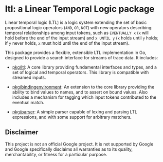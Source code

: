 # ltl: a Linear Temporal Logic package

Linear temporal logic (LTL) is a logic system extending the set of basic
propositional logic operators (`AND`, `OR`, `NOT`) with new operators describing
temporal relationships among input tokens, such as `EVENTUALLY x` (`x` will hold
before the end of the input stream) and `x UNTIL y` (`x` holds until `y` holds;
if `y` never holds, `x` must hold until the end of the input stream).

This package provides a flexible, extensible LTL implementation in Go, designed
to provide a search interface for streams of trace data.  It includes:

 * [pkg/ltl](docs/ltl.md): A core library providing fundamental interfaces and
   types, and a set of logical and temporal operators.  This library is
   compatible with streamed inputs.

 * [pkg/bindingenvironment](./docs/binding.md): An extension to the core library
   providing the ability to bind values to names, and to assert on bound values.
   Also includes a mechanism for tagging which input tokens contributed to the
   eventual match.

 * [pkg/parser](./docs/parsing.md): A simple parser capable of lexing and
   parsing LTL expressions, and with some support for arbitrary matchers.

## Disclaimer

This project is not an official Google project.  It is not supported by Google and Google specifically disclaims all warranties as to its quality, merchantability, or fitness for a particular purpose.

